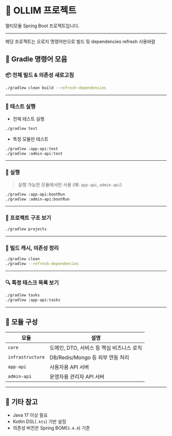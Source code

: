# 🌱 OLLIM 프로젝트

멀티모듈 Spring Boot 프로젝트입니다.

---

해당 프로젝트는 오로지 명령어만으로 빌드 및 dependencies refresh 사용바람

## 🔧 Gradle 명령어 모음

### 📦 전체 빌드 & 의존성 새로고침

```bash
./gradlew clean build --refresh-dependencies
```

---

### 🧪 테스트 실행

- 전체 테스트 실행

```bash
./gradlew test
```

- 특정 모듈만 테스트

```bash
./gradlew :app-api:test
./gradlew :admin-api:test
```

---

### 🚀 실행

> 실행 가능한 모듈에서만 사용 (예: `app-api`, `admin-api`)

```bash
./gradlew :app-api:bootRun
./gradlew :admin-api:bootRun
```

---

### 🧱 프로젝트 구조 보기

```bash
./gradlew projects
```

---

### 🧹 빌드 캐시, 의존성 정리

```bash
./gradlew clean
./gradlew --refresh-dependencies
```

---

### 🔍 특정 태스크 목록 보기

```bash
./gradlew tasks
./gradlew :app-api:tasks
```

---

## 📁 모듈 구성

| 모듈 | 설명 |
|------|------|
| `core` | 도메인, DTO, 서비스 등 핵심 비즈니스 로직 |
| `infrastructure` | DB/Redis/Mongo 등 외부 연동 처리 |
| `app-api` | 사용자용 API 서버 |
| `admin-api` | 운영자용 관리자 API 서버 |

---

## 📝 기타 참고

- Java 17 이상 필요
- Kotlin DSL(`.kts`) 기반 설정
- 의존성 버전은 Spring BOM(`3.4.4`) 기준

